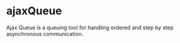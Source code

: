 ajaxQueue
=========

Ajax Queue is a queuing tool for handling ordered and step by step asynchronous communication.   

